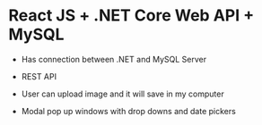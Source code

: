 # React JS + .NET Core Web API + MySQL

- Has connection between .NET and MySQL Server

- REST API 

- User can upload image and it will save in my computer

- Modal pop up windows with drop downs and date pickers
